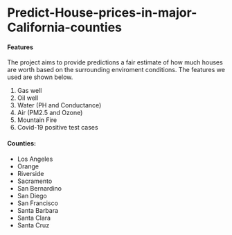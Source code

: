 # Predict-House-prices-in-major-California-counties

#### Features
The project aims to provide predictions a fair estimate of how much houses are worth based on the surrounding enviroment conditions. The features we used are shown below.
1) Gas well
2) Oil well
3) Water (PH and Conductance)
4) Air (PM2.5 and Ozone)
5) Mountain Fire
6) Covid-19 positive test cases


#### Counties:
- Los Angeles
- Orange
- Riverside
- Sacramento
- San Bernardino
- San Diego
- San Francisco
- Santa Barbara
- Santa Clara
- Santa Cruz
